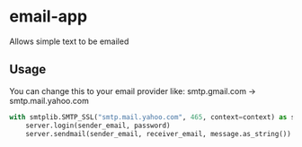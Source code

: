 # email-app
Allows simple text to be emailed

## Usage
You can change this to your email provider like:
smtp.gmail.com -> smtp.mail.yahoo.com
```python
with smtplib.SMTP_SSL("smtp.mail.yahoo.com", 465, context=context) as server:
    server.login(sender_email, password)
    server.sendmail(sender_email, receiver_email, message.as_string())
```
